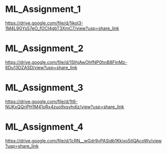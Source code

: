 # ML_Assignment_1

https://drive.google.com/file/d/1jkol3-1M4L9GYs57eO_fOCI4gbT3XmC7/view?usp=share_link


# ML_Assignment_2

https://drive.google.com/file/d/1SIhjAwOhfNP0hnB8FInMz-6Du13DZASD/view?usp=share_link

# ML_Assignment_3

https://drive.google.com/file/d/1t6-NUKxQQrjPH1M41oRx4zuo9xsyhdjz/view?usp=share_link

# ML_Assignment_4

https://drive.google.com/file/d/1cRN__wGdr9vPASidb1Kkixo5itQAcoWv/view?usp=share_link
